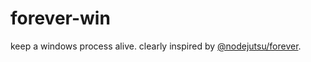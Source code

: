 # forever-win
keep a windows process alive.
clearly inspired by [@nodejutsu/forever](http://github.com/nodejitsu/forever).
